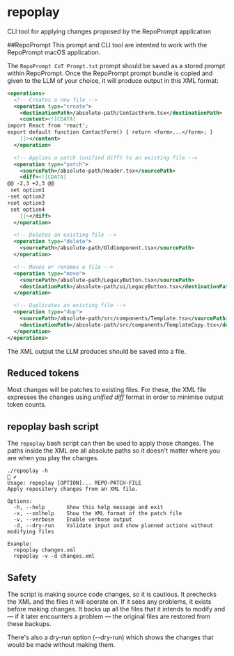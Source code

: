 # repoplay
CLI tool for applying changes proposed by the RepoPrompt application

##RepoPrompt
This prompt and CLI tool are intented to work with the RepoPrompt macOS application.

The `RepoPrompt CoT Prompt.txt` prompt should be saved as a stored prompt within RepoPrompt. Once the RepoPrompt prompt bundle is copied and given to the LLM of your choice, it will produce output in this XML format:

```xml
<operations>
  <!-- Creates a new file -->
  <operation type="create">
    <destinationPath>/absolute-path/ContactForm.tsx</destinationPath>
    <content><![CDATA[
import React from 'react';
export default function ContactForm() { return <form>...</form>; }
    ]]></content>
  </operation>

  <!-- Applies a patch (unified diff) to an existing file -->
  <operation type="patch">
    <sourcePath>/absolute-path/Header.tsx</sourcePath>
    <diff><![CDATA[
@@ -2,3 +2,3 @@
 set option1
-set option2
+set option3
 set option4
    ]]></diff>
  </operation>

  <!-- Deletes an existing file -->
  <operation type="delete">
    <sourcePath>/absolute-path/OldComponent.tsx</sourcePath>
  </operation>

  <!-- Moves or renames a file -->
  <operation type="move">
    <sourcePath>/absolute-path/LegacyButton.tsx</sourcePath>
    <destinationPath>/absolute-path/ui/LegacyButton.tsx</destinationPath>
  </operation>

  <!-- Duplicates an existing file -->
  <operation type="dup">
    <sourcePath>/absolute-path/src/components/Template.tsx</sourcePath>
    <destinationPath>/absolute-path/src/components/TemplateCopy.tsx</destinationPath>
  </operation>
</operations>
```

The XML output the LLM produces should be saved into a file.

## Reduced tokens

Most changes will be patches to existing files. For these, the XML file expresses the changes using _unified diff_ format in order to minimise output token counts.

## repoplay bash script

The `repoplay` bash script can then be used to apply those changes. The paths inside the XML are all absolute paths so it doesn't matter where you are when you play the changes.

```
./repoplay -h                                                                                             ✔
Usage: repoplay [OPTION]... REPO-PATCH-FILE
Apply repository changes from an XML file.

Options:
  -h, --help       Show this help message and exit
  -x, --xmlhelp    Show the XML format of the patch file
  -v, --verbose    Enable verbose output
  -d, --dry-run    Validate input and show planned actions without modifying files

Example:
  repoplay changes.xml
  repoplay -v -d changes.xml
```

## Safety

The script is making source code changes, so it is cautious. It prechecks the XML and the files it will operate on. If it sees any problems, it exists before making changes. It backs up all the files that it intends to modify and — if it later encounters a problem — the original files are restored from these backups.

There's also a dry-run option (--dry-run) which shows the changes that would be made without making them.
